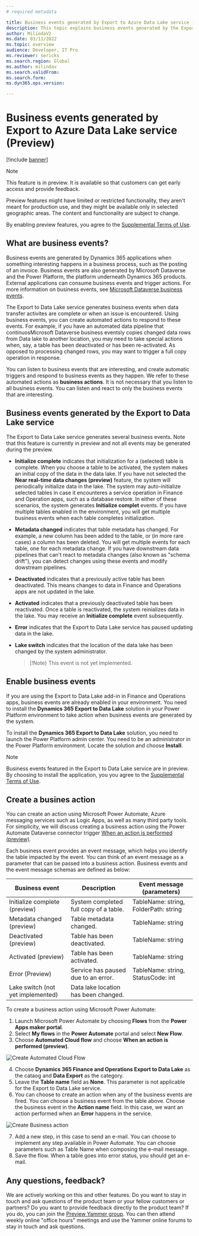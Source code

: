 ```yaml
---
# required metadata

title: Business events generated by Export to Azure Data Lake service (Preview)
description: This topic explains business events generated by the Export to Data lake add-in in Finance and Operations apps.
author: MilindaV2
ms.date: 03/11/2022
ms.topic: overview
audience: Developer, IT Pro
ms.reviewer: sericks
ms.search.region: Global
ms.author: milindav
ms.search.validFrom:
ms.search.form:
ms.dyn365.ops.version:

---
```


# Business events generated by Export to Azure Data Lake service (Preview)

[!include [banner](../includes/banner.md)]


> [!NOTE]
> This feature is in preview. It is available so that customers can get early access and provide feedback. 
> 
> Preview features might have limited or restricted functionality, they aren't meant for production use, and they might be available only in selected geographic areas. The content and functionality are subject to change.
>
> By enabling preview features, you agree to the [Supplemental Terms of Use](../../fin-ops/get-started/public-preview-terms.md).

## What are business events?
Business events are generated by Dynamics 365 applications when something interesting happens in a business process, such as the posting of an invoice. Business events are also generated by Microsoft Dataverse and the Power Platform, the platform underneath Dynamics 365 products. External applications can consume business events and trigger actions. For more information on business events, see [Microsoft Dataverse business events](/powerapps/developer/data-platform/business-events).  

The Export to Data Lake service generates business events when data transfer activites are complete or when an issue is encountered. Using business events, you can create automated actions to respond to these events. For example, if you have an automated data pipeline that continuosMicrosoft Dataverse business eventsly copies changed data rows from Data lake to another location, you may need to take special actions when, say, a table has been deactivated or has been re-activated. As opposed to processing changed rows, you may want to trigger a full copy operation in response.  

You can listen to business events that are interesting, and create automatic triggers and respond to business events as they happen. We refer to these automated actions as **business actions**. It is not necessary that you listen to all business events. You can listen and react to only the business events that are interesting.  

## Business events generated by the Export to Data Lake service
The Export to Data Lake service generates several business events. Note that this feature is currently in preview and not all events may be generated during the preview. 

- **Initialize complete** indicates that initialization for a (selected) table is complete. When you choose a table to be activated, the system makes an initial copy of the data in the data lake. If you have not selected the **Near real-time data changes (preview)** feature, the system will periodically initialize data in the lake. The system may auto-initialize selected tables in case it encounteres a service operation in Finance and Operation apps, such as a database restore. In either of these scenarios, the system generates **Initialize complet** events. If you have multiple tables enabled in the environment, you will get multiple business events when each table completes initialization. 

-  **Metadata changed** indicates that table metadata has changed. For example, a new column has been added to the table, or (in more rare cases) a column has been deleted. You will get multiple events for each table, one for each metadata change. If you have downstream data pipelines that can't react to metadata changes (also known as "schema drift"), you can detect changes using these events and modify dowstream pipelines.

-   **Deactivated** indicates that a previously active table has been deactivated. This means changes to data in Finance and Operations apps are not updated in the lake.  

-   **Activated** indicates that a previously deactivated table has been reactivated. Once a table is reactivated, the system reinializes data in the lake. You may receive an **Initialize complete** event subsequently. 

-   **Error** indicates that the Export to Data Lake service has paused updating data in the lake.  

-   **Lake switch** indicates that the location of the data lake has been changed by the system administrator. 
  
    > [!Note}
    > This event is not yet implemented.

## Enable business events 
If you are using the Export to Data Lake add-in in Finance and Operations apps, business events are already enabled in your environment. You need to install the **Dynamics 365 Export to Data Lake** solution in your Power Platform environment to take action when business events are generated by the system.

To install the **Dynamics 365 Export to Data Lake** solution, you need to launch the Power Platform admin center. You need to be an administrator in the Power Platform environment. Locate the solution and choose **Install**. 

> [!NOTE]
> Business events featured in the Export to Data Lake service are in preview. By choosing to install the application, you you agree to the [Supplemental Terms of Use](../../fin-ops/get-started/public-preview-terms.md).

## Create a busines action
You can create an action using Microsoft Power Automate, Azure messaging services such as Logic Apps, as well as many third party tools. For simplicity, we will discuss creating a business action using the Power Automate Dataverse connector trigger [When an action is performed (preview)](/connectors/commondataserviceforapps/#when-an-action-is-performed-(preview)).

Each business event provides an event message, which helps you identify the table impacted by the event. You can think of an event message as a parameter that can be passed into a business action. Business events and the event message schemas are defined as below:

| Business event                          | Description | Event message (parameters)                |
|-----------------------------------------|-------------|--------------------------------------|
| Initialize complete (preview)           | System completed full copy of a table.            | TableName: string, FolderPath: string |
| Metadata changed (preview)  | Table metadata changed.                           | TableName: string                    |
| Deactivated (preview)       | Table has been deactivated.                       | TableName: string                    |
| Activated (preview)         | Table has been activated.                         | TableName: string                    |
| Error  (Preview)            | Service has paused due to an error.              | TableName: string, StatusCode: int    |
| Lake switch   (not yet implemented)     | Data lake location has been changed.              |                                      |

To create a business action using Microsoft Power Automate:

1. Launch Microsoft Power Automate by choosing **Flows** from the **Power Apps maker portal**.
2. Select **My flows** in the **Power Automate** portal and select **New Flow**.
3. Choose **Automated Cloud flow** and choose **When an action is performed (preview)**.

![Create Automated Cloud Flow](/articles/fin-ops-core/dev-itpro/data-entities/media/NewAutomatedCloudFlow.png)

4. Choose **Dynamics 365 Finance and Operations Export to Data Lake** as the cataog and **Data Export** as the category.
5. Leave the **Table name** field as **None**. This parameter is not applicable for the Export to Data Lake service.     
6. You can choose to create an action when any of the business events are fired. You can choose a business event from the table above. Choose the business event in the **Action name** field. In this case, we want an action performed when an **Error** happens in the service.

![Create Business action](./media/WhenActionisPerformed.png)

7. Add a new step, in this case to send an e-mail. You can choose to implement any step available in Power Automate. You can choose parameters such as Table Name when composing the e-mail message.
8. Save the flow. When a table goes into error status, you should get an e-mail.

## Any questions, feedback? 
We are actively working on this and other features. Do you want to stay in touch and ask questions of the product team or your fellow customers or partners? Do you want to provide feedback directly to the product team? If you do, you can join the [Preview Yammer group](https://www.yammer.com/dynamicsaxfeedbackprograms/#/threads/inGroup?type=in_group&feedId=32768909312&view=all). You can then attend weekly online "office hours" meetings and use the Yammer online forums to stay in touch and ask questions.





